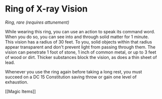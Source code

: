 # Ring of X-ray Vision

*Ring, rare (requires attunement)*

While wearing this ring, you can use an action to speak its command word. When you do so, you can see into and through solid matter for 1 minute. This vision has a radius of 30 feet. To you, solid objects within that radius appear transparent and don't prevent light from passing through them. The vision can penetrate 1 foot of stone, 1 inch of common metal, or up to 3 feet of wood or dirt. Thicker substances block the vision, as does a thin sheet of lead.

Whenever you use the ring again before taking a long rest, you must succeed on a DC 15 Constitution saving throw or gain one level of exhaustion.


[[Magic Items]]